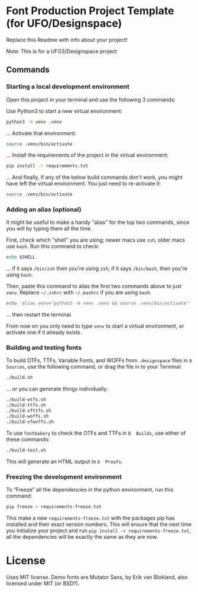 # Font Production Project Template (for UFO/Designspace)
Replace this Readme with info about your project!

Note: This is for a UFO3/Designspace project

## Commands
### Starting a local development environment
Open this project in your terminal and use the following 3 commands:

Use Python3 to start a new virtual environment:
```bash
python3 -m venv .venv
```

... Activate that environment:
```bash
source .venv/bin/activate
```

... Install the requirements of the project in the virtual environment:
```bash
pip install -r requirements.txt
```

... And finally, if any of the below build commands don't work, you might have left the virtual environment. You just need to re-activate it:
```bash
source .venv/bin/activate
```

### Adding an alias (optional)
It might be useful to make a handy "alias" for the top two commands, since you will by typing them all the time.

First, check which "shell" you are using; newer macs use `zsh`, older macs use `bash`. Run this command to check:
```bash
echo $SHELL
```
... if it says `/bin/zsh` then you're using `zsh`; if it says `/bin/bash`, then you're using `bash`.

Then, paste this command to alias the first two commands above to just `venv`. Replace `~/.zshrc` with `~/.bashrc` if you are using `bash`.
```bash
echo 'alias venv="python3 -m venv .venv && source .venv/bin/activate"' >> ~/.zshrc
```
... then restart the terminal.

From now on you only need to type `venv` to start a virtual environment, or activate one if it already exists.

### Building and testing fonts
To build OTFs, TTFs, Variable Fonts, and WOFFs from `.designspace` files in `A  Sources`, use the following command, or drag the file in to your Terminal:

```bash
./build.sh
```
... or you can generate things individually:
```bash
./build-otfs.sh
./build-ttfs.sh
./build-vfttfs.sh
./build-woffs.sh
./build-vfwoffs.sh
```

To use `fontbakery` to check the OTFs and TTFs in `B  Builds`, use either of these commands:
```bash
./build-test.sh
```

This will generate an HTML output in `D  Proofs`.

### Freezing the development environment
To “Freeze” all the dependencies in the python environment, run this command: 
```bash
pip freeze > requirements-freeze.txt
```
This make a new `requirements-freeze.txt` with the packages pip has installed and their exact version numbers. This will ensure that the next time you initialize your project and run `pip install -r requirements-freeze.txt`, all the dependencies will be exactly the same as they are now.

# License
Uses MIT license. Demo fonts are Mutator Sans, by Erik van Blokland, also licensed under MIT (or BSD?).